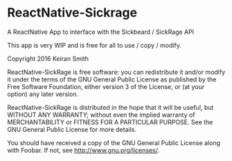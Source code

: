 # ReactNative-Sickrage
A ReactNative App to interface with the Sickbeard / SickRage API

This app is very WIP and is free for all to use / copy / modify.

Copyright 2016 Keiran Smith

ReactNative-SickRage is free software: you can redistribute it and/or modify it under the terms of the GNU General Public License as published by the Free Software Foundation, either version 3 of the License, or (at your option) any later version.

ReactNative-SickRage is distributed in the hope that it will be useful, but WITHOUT ANY WARRANTY; without even the implied warranty of MERCHANTABILITY or FITNESS FOR A PARTICULAR PURPOSE. See the GNU General Public License for more details.

You should have received a copy of the GNU General Public License along with Foobar. If not, see http://www.gnu.org/licenses/.
